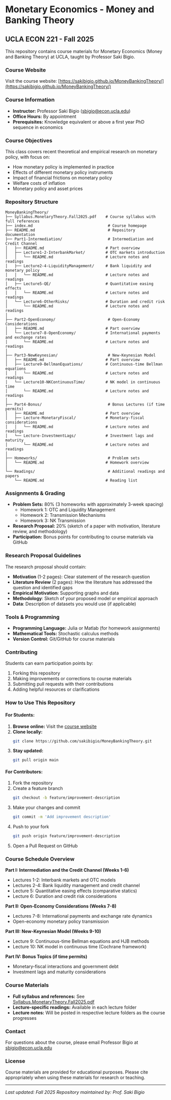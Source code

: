 # Monetary Economics - Money and Banking Theory
## UCLA ECON 221 - Fall 2025

This repository contains course materials for Monetary Economics (Money and Banking Theory) at UCLA, taught by Professor Saki Bigio.

### Course Website
Visit the course website: [https://sakibigio.github.io/MoneyBankingTheory/](https://sakibigio.github.io/MoneyBankingTheory/)

### Course Information
- **Instructor:** Professor Saki Bigio (sbigio@econ.ucla.edu)
- **Office Hours:** By appointment
- **Prerequisites:** Knowledge equivalent or above a first year PhD sequence in economics

### Course Objectives
This class covers recent theoretical and empirical research on monetary policy, with focus on:
- How monetary policy is implemented in practice
- Effects of different monetary policy instruments
- Impact of financial frictions on monetary policy
- Welfare costs of inflation
- Monetary policy and asset prices

### Repository Structure

```
MoneyBankingTheory/
├── Syllabus.MonetaryTheory.Fall2025.pdf    # Course syllabus with full references
├── index.md                                 # Course homepage
├── README.md                                # Repository documentation
├── Part1-Intermediation/                    # Intermediation and Credit Channel
│   ├── README.md                           # Part overview
│   ├── Lecture1-2-InterbankMarket/         # OTC markets introduction
│   │   └── README.md                       # Lecture notes and readings
│   ├── Lecture2-4-LiquidityManagement/     # Bank liquidity and monetary policy
│   │   └── README.md                       # Lecture notes and readings
│   ├── Lecture5-QE/                        # Quantitative easing effects
│   │   └── README.md                       # Lecture notes and readings
│   └── Lecture6-OtherRisks/                # Duration and credit risk
│       └── README.md                       # Lecture notes and readings
│
├── Part2-OpenEconomy/                       # Open-Economy Considerations
│   ├── README.md                           # Part overview
│   └── Lecture7-8-OpenEconomy/             # International payments and exchange rates
│       └── README.md                       # Lecture notes and readings
│
├── Part3-NewKeynesian/                      # New-Keynesian Model
│   ├── README.md                           # Part overview
│   ├── Lecture9-BellmanEquations/          # Continuous-time Bellman equations
│   │   └── README.md                       # Lecture notes and readings
│   └── Lecture10-NKContinuousTime/         # NK model in continuous time
│       └── README.md                       # Lecture notes and readings
│
├── Part4-Bonus/                             # Bonus Lectures (if time permits)
│   ├── README.md                           # Part overview
│   ├── Lecture-MonetaryFiscal/             # Monetary-fiscal considerations
│   │   └── README.md                       # Lecture notes and readings
│   └── Lecture-InvestmentLags/             # Investment lags and maturity
│       └── README.md                       # Lecture notes and readings
│
├── Homeworks/                               # Problem sets
│   └── README.md                           # Homework overview
│
└── Readings/                                # Additional readings and papers
    └── README.md                           # Reading list
```

### Assignments & Grading
- **Problem Sets:** 80% (3 homeworks with approximately 3-week spacing)
  - Homework 1: OTC and Liquidity Management
  - Homework 2: Transmission Mechanisms
  - Homework 3: NK Transmission
- **Research Proposal:** 20% (sketch of a paper with motivation, literature review, and methodology)
- **Participation:** Bonus points for contributing to course materials via GitHub

### Research Proposal Guidelines
The research proposal should contain:
- **Motivation** (1-2 pages): Clear statement of the research question
- **Literature Review** (2 pages): How the literature has addressed the question and identified gaps
- **Empirical Motivation**: Supporting graphs and data
- **Methodology**: Sketch of your proposed model or empirical approach
- **Data**: Description of datasets you would use (if applicable)

### Tools & Programming
- **Programming Language:** Julia or Matlab (for homework assignments)
- **Mathematical Tools:** Stochastic calculus methods
- **Version Control:** Git/GitHub for course materials

### Contributing
Students can earn participation points by:
1. Forking this repository
2. Making improvements or corrections to course materials
3. Submitting pull requests with their contributions
4. Adding helpful resources or clarifications

### How to Use This Repository

#### For Students:
1. **Browse online:** Visit the [course website](https://sakibigio.github.io/MoneyBankingTheory/)
2. **Clone locally:** 
   ```bash
   git clone https://github.com/sakibigio/MoneyBankingTheory.git
   ```
3. **Stay updated:**
   ```bash
   git pull origin main
   ```

#### For Contributors:
1. Fork the repository
2. Create a feature branch 
   ```bash
   git checkout -b feature/improvement-description
   ```
3. Make your changes and commit
   ```bash
   git commit -m 'Add improvement description'
   ```
4. Push to your fork
   ```bash
   git push origin feature/improvement-description
   ```
5. Open a Pull Request on GitHub

### Course Schedule Overview

**Part I: Intermediation and the Credit Channel (Weeks 1-6)**
- Lectures 1-2: Interbank markets and OTC models
- Lectures 2-4: Bank liquidity management and credit channel
- Lecture 5: Quantitative easing effects (comparative statics)
- Lecture 6: Duration and credit risk considerations

**Part II: Open-Economy Considerations (Weeks 7-8)**
- Lectures 7-8: International payments and exchange rate dynamics
- Open-economy monetary policy transmission

**Part III: New-Keynesian Model (Weeks 9-10)**
- Lecture 9: Continuous-time Bellman equations and HJB methods
- Lecture 10: NK model in continuous time (Cochrane framework)

**Part IV: Bonus Topics (if time permits)**
- Monetary-fiscal interactions and government debt
- Investment lags and maturity considerations

### Course Materials
- **Full syllabus and references:** See [Syllabus.MonetaryTheory.Fall2025.pdf](Syllabus.MonetaryTheory.Fall2025.pdf)
- **Lecture-specific readings:** Available in each lecture folder
- **Lecture notes:** Will be posted in respective lecture folders as the course progresses

### Contact
For questions about the course, please email Professor Bigio at sbigio@econ.ucla.edu

### License
Course materials are provided for educational purposes. Please cite appropriately when using these materials for research or teaching.

---
*Last updated: Fall 2025*
*Repository maintained by: Prof. Saki Bigio*